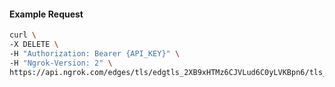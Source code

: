 <!-- Code generated for API Clients. DO NOT EDIT. -->

#### Example Request

```bash
curl \
-X DELETE \
-H "Authorization: Bearer {API_KEY}" \
-H "Ngrok-Version: 2" \
https://api.ngrok.com/edges/tls/edgtls_2XB9xHTMz6CJVLud6C0yLVKBpn6/tls_termination
```
